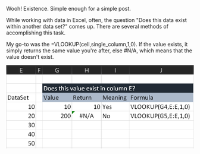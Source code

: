 ---
---

Wooh! Existence. Simple enough for a simple post.

While working with data in Excel, often, the question "Does this data exist within another data set?" comes up. There are several methods of accomplishing this task.

My go-to was the =VLOOKUP(cell,single_column,1,0). If the value exists, it simply returns the same value you're after, else #N/A, which means that the value doesn't exist.

![Exists](/assets/Exists_Using_VLOOKUP.PNG)
